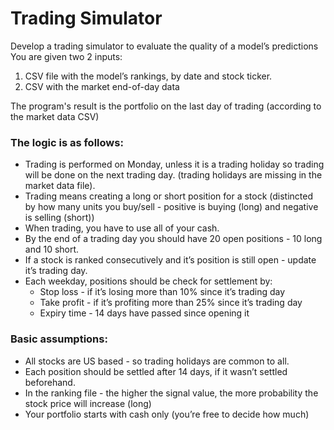 # Trading Simulator
Develop a trading simulator to evaluate the quality of a model’s predictions
You are given two 2 inputs:
1. CSV file with the model’s rankings, by date and stock ticker.
1. CSV with the market end-of-day data

The program's result is the portfolio on the last day of trading (according to the market data CSV)

### The logic is as follows:
* Trading is performed on Monday, unless it is a trading holiday so trading will be done on the next trading day. (trading holidays are missing in the market data file).
* Trading means creating a long or short position for a stock (distincted by how many units you buy/sell - positive is buying (long) and negative is selling (short))
* When trading, you have to use all of your cash.
* By the end of a trading day you should have 20 open positions - 10 long and 10 short.
* If a stock is ranked consecutively and it’s position is still open - update it’s trading day.
* Each weekday, positions should be check for settlement by:
    * Stop loss - if it’s losing more than 10% since it’s trading day
    * Take profit - if it’s profiting more than 25% since it’s trading day
    * Expiry time - 14 days have passed since opening it

### Basic assumptions:
* All stocks are US based - so trading holidays are common to all.
* Each position should be settled after 14 days, if it wasn’t settled beforehand.
* In the ranking file - the higher the signal value, the more probability the stock price will increase (long)
* Your portfolio starts with cash only (you’re free to decide how much)
